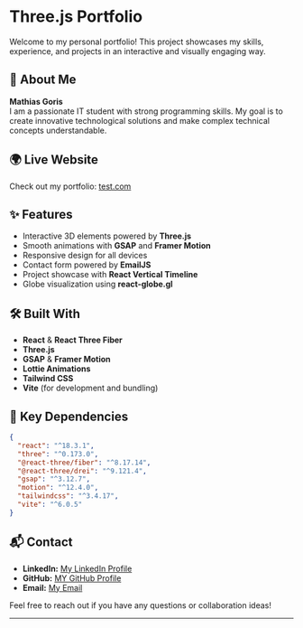 # Three.js Portfolio

Welcome to my personal portfolio! This project showcases my skills, experience, and projects in an interactive and visually engaging way.

## 🚀 About Me

**Mathias Goris**  
I am a passionate IT student with strong programming skills. My goal is to create innovative technological solutions and make complex technical concepts understandable.

## 🌍 Live Website

Check out my portfolio: [test.com](https://test.com)

## ✨ Features

- Interactive 3D elements powered by **Three.js**
- Smooth animations with **GSAP** and **Framer Motion**
- Responsive design for all devices
- Contact form powered by **EmailJS**
- Project showcase with **React Vertical Timeline**
- Globe visualization using **react-globe.gl**

## 🛠️ Built With

- **React** & **React Three Fiber**
- **Three.js**
- **GSAP** & **Framer Motion**
- **Lottie Animations**
- **Tailwind CSS**
- **Vite** (for development and bundling)



## 📌 Key Dependencies

```json
{
  "react": "^18.3.1",
  "three": "^0.173.0",
  "@react-three/fiber": "^8.17.14",
  "@react-three/drei": "^9.121.4",
  "gsap": "^3.12.7",
  "motion": "^12.4.0",
  "tailwindcss": "^3.4.17",
  "vite": "^6.0.5"
}
```

## 📬 Contact

- **LinkedIn:** [My LinkedIn Profile](https://www.linkedin.com/in/mathias-goris-4574572a0/)
- **GitHub:** [MY GitHub Profile](https://github.com/MathiasGoris2440)
- **Email:** [My Email](mailto:mathias.goris@outlook.com)

Feel free to reach out if you have any questions or collaboration ideas!

---


